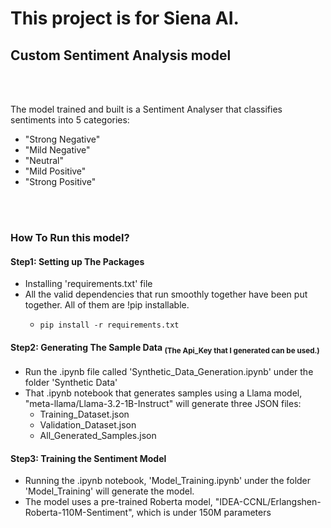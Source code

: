 <h1>This project is for Siena AI.</h1>
<h2>Custom Sentiment Analysis model</h2>
<br></br>
<p>The model trained and built is a Sentiment Analyser 
that classifies sentiments into 5 categories:
<ul>
<li>"Strong Negative"</li>
<li>"Mild Negative"</li>
<li>"Neutral"</li>
<li>"Mild Positive"</li>
<li>"Strong Positive"</li>
</ul>
</p>
<br></br>
<h3>How To Run this model?</h3>
<h4>Step1: Setting up The Packages</h4>
<ul>
    <li>Installing 'requirements.txt' file</li>
    <li>
    All the valid dependencies that run smoothly together have been put together. All of them are !pip installable.
    </li>
    <ul>
        <li><pre><code>pip install -r requirements.txt</code></pre></li>
    </ul>
</ul>
<h4>Step2: Generating The Sample Data <sub>(The Api_Key that I generated can be used.)</sub></h4>

<ul>
	<li>Run the .ipynb file called 'Synthetic_Data_Generation.ipynb' under the folder 'Synthetic Data'</li>
	<li>That .ipynb notebook that generates samples using a Llama model, "meta-llama/Llama-3.2-1B-Instruct" will generate three JSON files:
	<ul>
		<li>Training_Dataset.json</li>
		<li>Validation_Dataset.json</li>
		<li>All_Generated_Samples.json</li>
	</ul></li>
</ul>
<h4>Step3: Training the Sentiment Model</h4>
<ul>
	<li>Running the .ipynb notebook, 'Model_Training.ipynb' under the folder 'Model_Training' will generate the model.</li>
	<li>The model uses a pre-trained Roberta model, "IDEA-CCNL/Erlangshen-Roberta-110M-Sentiment", which is under 150M parameters</li>
</ul>

